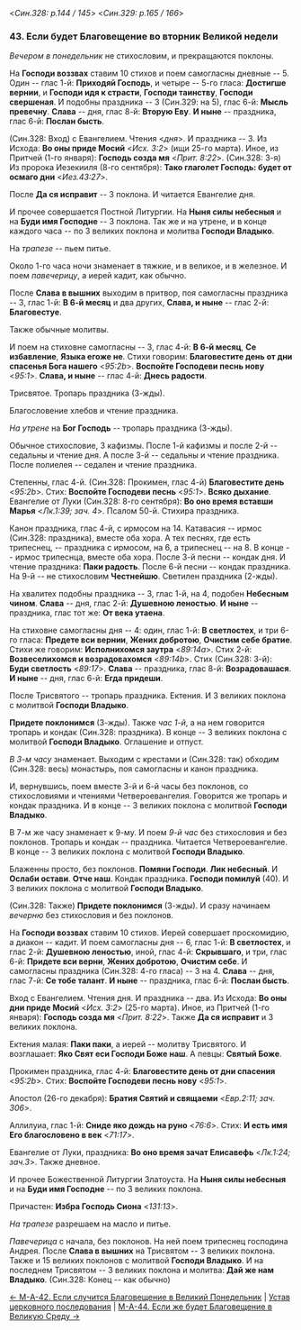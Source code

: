 
<*Син.328: p.144 / 145*>
<*Син.329: p.165 / 166*>

### 43. Если будет Благовещение во вторник Великой недели

*Вечером в понедельник* не стихословим, и прекращаются поклоны.

На **Господи воззвах** ставим 10 стихов и поем самогласны дневные -- 5. 
Один -- глас 1-й: **Приходяй Господь**, и четыре -- 5-го гласа: **Достигше вернии**, 
и **Господи идя к страсти**, **Господи таинству**, **Господи свершеная**. 
И подобны праздника -- 3 (Син.329: на 5), глас 6-й: **Мысль превечну**. 
**Слава** -- дня, глас 8-й: **Вторую Еву**. 
**И ныне** -- праздника, глас 6-й: **Послан бысть**. 

(Син.328: Вход) с Евангелием. Чтения <*дня*>. И праздника -- 3.
Из Исхода: **Во оны приде Мосий** <*Исх. 3:2*> (ищи 25-го марта).
Иное, из Притчей (1-го января): **Господь созда мя** <*Прит. 8:22*>.
(Син.328: 3-я) Из пророка Иезекииля (8-го сентября): **Тако глаголет Господь: будет от осмаго дни** <*Иез.43:27*>.

После **Да ся исправит** -- 3 поклона. И читается Евангелие дня. 

И прочее совершается Постной Литургии. 
На **Ныня силы небесныя** и на **Буди имя Господне** -- 3 поклона. 
Так же и на утрене, и в конце каждого часа -- по 3 великих поклона и молитва **Господи Владыко**. 

На *трапезе* -- пьем питье.

Около 1-го часа ночи знаменает в тяжкие, и в великое, и в железное. 
И поем *павечерицу*, а иерей кадит, как обычно. 

После **Слава в вышних** выходим в притвор, поя самогласны праздника -- 3, 
глас 1-й: **В 6-й месяц** и два других,
**Слава, и ныне** -- глас 2-й: **Благовестуе**.

Также обычные молитвы. 

И поем на стиховне самогласны -- 3, глас 4-й: **В 6-й месяц**, **Се избавление**, 
**Языка егоже не**. 
Стихи говорим: **Благовестите день от дни спасенья Бога нашего** <*95:2b*>.
**Воспойте Господеви песнь нову** <*95:1*>. 
**Слава, и ныне** -- глас 4-й: **Днесь радости**. 

Трисвятое. Тропарь праздника (3-жды). 

Благословение хлебов и чтение праздника. 

*На утрене* на **Бог Господь** -- тропарь праздника (3-жды). 

Обычное стихословие, 3 кафизмы. 
После 1-й кафизмы и после 2-й -- седальны и чтение дня. 
А после 3-й -- седальны и чтение праздника. 
После полиелея -- седален и чтение праздника. 

Степенны, глас 4-й. (Син.328: Прокимен, глас 4-й) **Благовестите день** <*95:2b*>.
Стих: **Воспойте Господеви песнь** <*95:1*>.
**Всяко дыхание**.
Евангелие от Луки (Син.328: 8-го сентября): **Во оно время вставши Марья** <*Лк.1:39; зач. 4*>.
Псалом 50-й. Стихира праздника.

Канон праздника, глас 4-й, с ирмосом на 14. Катавасия -- ирмос (Син.328: праздника), вместе оба хора.
А тех песнях, где есть трипеснец, -- праздника с ирмосом, на 6, а трипеснец -- на 8. 
В конце -- ирмос трипеснца, вместе оба хора. 
После 3-й песни -- кондак дня. И чтение праздника: **Паки радость**. 
После 6-й песни -- кондак праздника. 
На 9-й -- не стихословим **Честнейшю**. 
Светилен праздника (2-жды). 

На хвалитех подобны праздника -- 3, глас 1-й, на 4, подобен **Небесным чином**.
**Слава** -- дня, глас 2-й: **Душевною леностью**.
**И ныне** -- праздника, глас тот же: **От века утаена**.

На стиховне самогласны дня -- 4: один, глас 1-й: **В светлостех**, и три 6-го гласа:
**Предете вси вернии**, **Жених добротою**, **Очистим себе братие**.
Стихи же говорим: **Исполнихомся заутра** <*89:14a*>.
Стих 2-й: **Возвеселихомся и возрадовахомся** <*89:14b*>.
Стих (Син.328: 3-й): **Буди светлость** <*89:17*>.
**Слава** -- праздника, глас 8-й: **Возрадовашася**.
**И ныне** -- дня, глас 6-й: **Егда придеши**.

После Трисвятого -- тропарь праздника. Ектения.
И 3 великих поклона с молитвой **Господи Владыко**.

**Придете поклонимся** (3-жды). Также *час 1-й*, а на нем говорится тропарь и кондак 
(Син.328: праздника). В конце -- 3 великих поклона с молитвой **Господи Владыко**.
Оглашение и отпуст.

*В 3-м часу* знаменает. Выходим с крестами и (Син.328: так) обходим (Син.328: весь) 
монастырь, поя самогласны и канон праздника.

И, вернувшись, поем вместе 3-й и 6-й часы без поклонов, со стихословиями и чтениями
Четвероевангелия. Говорится же тропарь и кондак праздника. И в конце --
3 великих поклона с молитвой **Господи Владыко**.

В 7-м же часу знаменает к 9-му. И поем *9-й час* без стихословия и без поклонов. 
Тропарь и кондак -- праздника. Читается Четвероевангелие. В конце --
3 великих поклона с молитвой **Господи Владыко**. 

Блаженны просто, без поклонов. **Помяни Господи**. **Лик небесный**. 
И **Ослаби остави**. **Отче наш**. Кондак праздника. **Господи помилуй** (40).
И 3 великих поклона с молитвой **Господи Владыко**.

(Син.328: Также) **Придете поклонимся** (3-жды). И сразу начинаем *вечерню* без стихословия и без поклонов.

На **Господи воззвах** ставим 10 стихов. Иерей совершает проскомидию, а диакон -- кадит.
И поем самогласны дня -- 6, глас 1-й: **В светлостех**, и глас 2-й: **Душевною леностью**, 
иной, глас 4-й: **Скрывшаго**, и три, глас 6-й: **Придете вси верни**, **Жених добротою**, 
**Очистим себе**. И самогласны праздника (Син.328: 4-го гласа) -- 3 на 4.
**Слава** -- дня, глас 7-й: **Се тобе талант**.
**И ныне** -- праздника, глас 6-й: **Послан бысть**.

Вход с Евангелием. Чтения дня. И праздника -- два.
Из Исхода: **Во оны дни приде Мосий** <*Исх. 3:2*> (25-го марта).
Иное, из Притчей (1-го января): **Господь созда мя** <*Прит. 8:22*>.
Также **Да ся исправит** и 3 великих поклона.

Ектения малая: **Паки паки**, а иерей -- молитву Трисвятого.
И возглашает: **Яко Свят еси Господи Боже наш**. А певцы: **Святый Боже**.

Прокимен праздника, глас 4-й: **Благовестите день от дни спасения** <*95:2b*>.
Стих: **Воспойте Господеви песнь нову** <*95:1*>.

Апостол (26-го декабря): **Братия Святий и свящаеми** <*Евр.2:11; зач. 306*>.

Аллилуиа, глас 1-й: **Сниде яко дождь на руно** <*76:6*>.
Стих: **И есть имя Eго благословено в век** <*71:17*>.

Евангелие от Луки, праздника: **Во оно время зачат Елисавефь** <*Лк.1:24; зач.3*>.
Также дневное.

И прочее Божественной Литургии Златоуста. 
На **Ныня силы небесныя** и на **Буди имя Господне** -- по 3 великих поклона. 

Причастен: **Избра Господь Сиона** <*131:13*>.

*На трапезе* разрешаем на масло и питье.

*Павечерица* с начала, без поклонов. На ней поем трипеснец господина Андрея.
После **Слава в вышних** на Трисвятом -- 3 великих поклона.
Также и 15 великих поклонов с молитвой **Господи Владыко**. 
И на последнем Трисвятом -- 3 великих поклона и молитва: **Дай же нам Владыко**.
(Син.328: Конец -- как обычно)

[← М-A-42. Если случится Благовещение в Великий Понедельник](m_a_042.md)
| [Устав церковного последования](README.md)
| [М-A-44. Если же будет Благовещение в Великую Среду →](m_a_044.md)
